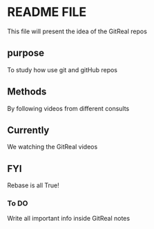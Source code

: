 # README FILE

This file will present the idea of the GitReal repos

## purpose 

To study how use git and gitHub repos 

## Methods

By following videos from different consults

## Currently

We watching the GitReal videos

## FYI

Rebase is all True!

### To DO

Write all important info inside GitReal notes

